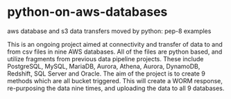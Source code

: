 # python-on-aws-databases
aws database and s3 data transfers moved by python: pep-8 examples 

This is an ongoing project aimed at connectivity and transfer of data to and from csv files in nine AWS databases. 
All of the files are python based, and utilize fragments from previous data pipeline projects. 
These include PostgreSQL, MySQL, MariaDB, Aurora, Athena, Aurora, DynamoDB, Redshift, SQL Server and Oracle. 
The aim of the project is to create 9 methods which are all bucket triggered.
This will create a WORM response, re-purposing the data nine times, and uploading the data to all 9 databases. 
